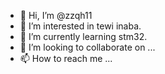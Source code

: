 - 👋 Hi, I’m @zzqh11
- 👀 I’m interested in tewi inaba.
- 🌱 I’m currently learning stm32.
- 💞️ I’m looking to collaborate on ...
- 📫 How to reach me ...

<!---
zzqh11/zzqh11 is a ✨ special ✨ repository because its `README.md` (this file) appears on your GitHub profile.
You can click the Preview link to take a look at your changes.
--->
